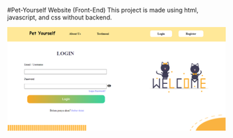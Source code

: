 #Pet-Yourself Website (Front-End)
This project is made using html, javascript, and css without backend.

<img src="SS.png">
